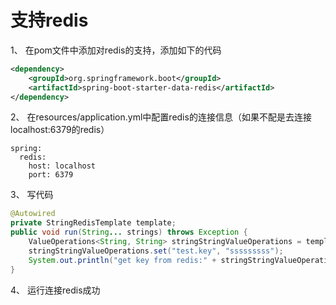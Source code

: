 # 支持redis
1、 在pom文件中添加对redis的支持，添加如下的代码
```xml
<dependency>
    <groupId>org.springframework.boot</groupId>
    <artifactId>spring-boot-starter-data-redis</artifactId>
</dependency>
```

2、 在resources/application.yml中配置redis的连接信息（如果不配是去连接localhost:6379的redis）
```
spring:
  redis:
    host: localhost
    port: 6379
```

3、 写代码
```java
@Autowired
private StringRedisTemplate template;
public void run(String... strings) throws Exception {
	ValueOperations<String, String> stringStringValueOperations = template.opsForValue();
	stringStringValueOperations.set("test.key", "sssssssss");
	System.out.println("get key from redis:" + stringStringValueOperations.get("test.key"));
}
```

4、 运行连接redis成功